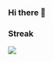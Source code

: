 ### Hi there 👋

<!--
**YacineSteeve/YacineSteeve** is a ✨ _special_ ✨ repository because its `README.md` (this file) appears on your GitHub profile.

Here are some ideas to get you started:

- 🔭 I’m currently working on ...
- 🌱 I’m currently learning ...
- 👯 I’m looking to collaborate on ...
- 🤔 I’m looking for help with ...
- 💬 Ask me about ...
- 📫 How to reach me: ...
- 😄 Pronouns: ...
- ⚡ Fun fact: ...
-->

### Streak

<a href="https://github-readme-streak-stats.herokuapp.com/?user=YacineSteeve">
  <img align="center" src="https://github-readme-streak-stats.herokuapp.com/?user=YacineSteeve" />
</a>
